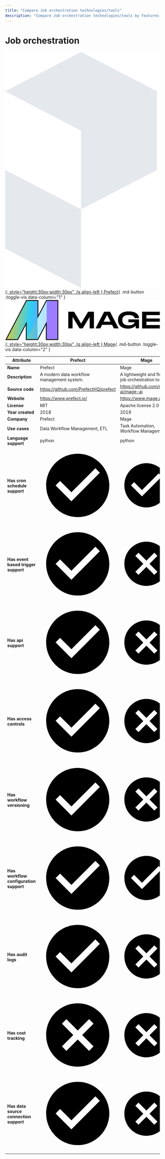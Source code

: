 ```yaml
---
title: "Compare Job orchestration technologies/tools"
description: "Compare Job orchestration technologies/tools by features. Includes Prefect vs Mage."
---
```

# Job orchestration

[![Prefect logo](../../assets/logo/prefect.svg){: style="height:30px;width:30px" .lg align-left } Prefect](){ .md-button .toggle-vis data-column="1" }
[![Mage logo](../../assets/logo/mage.svg){: style="height:30px;width:30px" .lg align-left } Mage](){ .md-button .toggle-vis data-column="2" }


<table id="example" class="stripe hover row-border compact" style="width:100%">
    <thead>
        <tr>
            <th>Attribute</th>
            <th>Prefect</th>
            <th>Mage</th>
        </tr>
    </thead>
    <tbody>
        <tr>
            <td><b>Name</b></td>
            <td>Prefect</td>
            <td>Mage</td>
        </tr>
        <tr>
            <td><b>Description</b></td>
            <td>A modern data workflow management system.</td>
            <td>A lightweight and flexible job orchestration tool.</td>
        </tr>
        <tr>
            <td><b>Source code</b></td>
            <td><a href="https://github.com/PrefectHQ/prefect">https://github.com/PrefectHQ/prefect</a></td>
            <td><a href="https://github.com/mage-ai/mage-ai">https://github.com/mage-ai/mage-ai</a></td>
        </tr>
        <tr>
            <td><b>Website</b></td>
            <td><a href="https://www.prefect.io/">https://www.prefect.io/</a></td>
            <td><a href="https://www.mage.ai/">https://www.mage.ai/</a></td>
        </tr>
        <tr>
            <td><b>License</b></td>
            <td>MIT</td>
            <td>Apache license 2.0</td>
        </tr>
        <tr>
            <td><b>Year created</b></td>
            <td>2018</td>
            <td>2019</td>
        </tr>
        <tr>
            <td><b>Company</b></td>
            <td>Prefect</td>
            <td>Mage</td>
        </tr>
        <tr>
            <td><b>Use cases</b></td>
            <td>Data Workflow Management, ETL</td>
            <td>Task Automation, Workflow Management</td>
        </tr>
        <tr>
            <td><b>Language support</b></td>
            <td>python</td>
            <td>python</td>
        </tr>
        <tr>
            <td><b>Has cron schedule support</b></td>
            <td>    <span class="twemoji green-tick"><svg xmlns="http://www.w3.org/2000/svg" viewBox="0 0 24 24"><path d="M12 2C6.5 2 2 6.5 2 12s4.5 10 10 10 10-4.5 10-10S17.5 2 12 2m-2 15-5-5 1.41-1.41L10 14.17l7.59-7.59L19 8l-9 9Z"></path></svg></span>
            <div style="display: none">yes</div>
</td>
            <td>    <span class="twemoji green-tick"><svg xmlns="http://www.w3.org/2000/svg" viewBox="0 0 24 24"><path d="M12 2C6.5 2 2 6.5 2 12s4.5 10 10 10 10-4.5 10-10S17.5 2 12 2m-2 15-5-5 1.41-1.41L10 14.17l7.59-7.59L19 8l-9 9Z"></path></svg></span>
            <div style="display: none">yes</div>
</td>
        </tr>
        <tr>
            <td><b>Has event based trigger support</b></td>
            <td>    <span class="twemoji green-tick"><svg xmlns="http://www.w3.org/2000/svg" viewBox="0 0 24 24"><path d="M12 2C6.5 2 2 6.5 2 12s4.5 10 10 10 10-4.5 10-10S17.5 2 12 2m-2 15-5-5 1.41-1.41L10 14.17l7.59-7.59L19 8l-9 9Z"></path></svg></span>
            <div style="display: none">yes</div>
</td>
            <td>    <span class="twemoji red-cross"><svg xmlns="http://www.w3.org/2000/svg" viewBox="0 0 24 24"><path d="M12 2c5.53 0 10 4.47 10 10s-4.47 10-10 10S2 17.53 2 12 6.47 2 12 2m3.59 5L12 10.59 8.41 7 7 8.41 10.59 12 7 15.59 8.41 17 12 13.41 15.59 17 17 15.59 13.41 12 17 8.41 15.59 7Z"></path></svg></span>
            <div style="display: none">no</div>
</td>
        </tr>
        <tr>
            <td><b>Has api support</b></td>
            <td>    <span class="twemoji green-tick"><svg xmlns="http://www.w3.org/2000/svg" viewBox="0 0 24 24"><path d="M12 2C6.5 2 2 6.5 2 12s4.5 10 10 10 10-4.5 10-10S17.5 2 12 2m-2 15-5-5 1.41-1.41L10 14.17l7.59-7.59L19 8l-9 9Z"></path></svg></span>
            <div style="display: none">yes</div>
</td>
            <td>    <span class="twemoji red-cross"><svg xmlns="http://www.w3.org/2000/svg" viewBox="0 0 24 24"><path d="M12 2c5.53 0 10 4.47 10 10s-4.47 10-10 10S2 17.53 2 12 6.47 2 12 2m3.59 5L12 10.59 8.41 7 7 8.41 10.59 12 7 15.59 8.41 17 12 13.41 15.59 17 17 15.59 13.41 12 17 8.41 15.59 7Z"></path></svg></span>
            <div style="display: none">no</div>
</td>
        </tr>
        <tr>
            <td><b>Has access controls</b></td>
            <td>    <span class="twemoji green-tick"><svg xmlns="http://www.w3.org/2000/svg" viewBox="0 0 24 24"><path d="M12 2C6.5 2 2 6.5 2 12s4.5 10 10 10 10-4.5 10-10S17.5 2 12 2m-2 15-5-5 1.41-1.41L10 14.17l7.59-7.59L19 8l-9 9Z"></path></svg></span>
            <div style="display: none">yes</div>
</td>
            <td>    <span class="twemoji red-cross"><svg xmlns="http://www.w3.org/2000/svg" viewBox="0 0 24 24"><path d="M12 2c5.53 0 10 4.47 10 10s-4.47 10-10 10S2 17.53 2 12 6.47 2 12 2m3.59 5L12 10.59 8.41 7 7 8.41 10.59 12 7 15.59 8.41 17 12 13.41 15.59 17 17 15.59 13.41 12 17 8.41 15.59 7Z"></path></svg></span>
            <div style="display: none">no</div>
</td>
        </tr>
        <tr>
            <td><b>Has workflow versioning</b></td>
            <td>    <span class="twemoji green-tick"><svg xmlns="http://www.w3.org/2000/svg" viewBox="0 0 24 24"><path d="M12 2C6.5 2 2 6.5 2 12s4.5 10 10 10 10-4.5 10-10S17.5 2 12 2m-2 15-5-5 1.41-1.41L10 14.17l7.59-7.59L19 8l-9 9Z"></path></svg></span>
            <div style="display: none">yes</div>
</td>
            <td>    <span class="twemoji red-cross"><svg xmlns="http://www.w3.org/2000/svg" viewBox="0 0 24 24"><path d="M12 2c5.53 0 10 4.47 10 10s-4.47 10-10 10S2 17.53 2 12 6.47 2 12 2m3.59 5L12 10.59 8.41 7 7 8.41 10.59 12 7 15.59 8.41 17 12 13.41 15.59 17 17 15.59 13.41 12 17 8.41 15.59 7Z"></path></svg></span>
            <div style="display: none">no</div>
</td>
        </tr>
        <tr>
            <td><b>Has workflow configuration support</b></td>
            <td>    <span class="twemoji green-tick"><svg xmlns="http://www.w3.org/2000/svg" viewBox="0 0 24 24"><path d="M12 2C6.5 2 2 6.5 2 12s4.5 10 10 10 10-4.5 10-10S17.5 2 12 2m-2 15-5-5 1.41-1.41L10 14.17l7.59-7.59L19 8l-9 9Z"></path></svg></span>
            <div style="display: none">yes</div>
</td>
            <td>    <span class="twemoji green-tick"><svg xmlns="http://www.w3.org/2000/svg" viewBox="0 0 24 24"><path d="M12 2C6.5 2 2 6.5 2 12s4.5 10 10 10 10-4.5 10-10S17.5 2 12 2m-2 15-5-5 1.41-1.41L10 14.17l7.59-7.59L19 8l-9 9Z"></path></svg></span>
            <div style="display: none">yes</div>
</td>
        </tr>
        <tr>
            <td><b>Has audit logs</b></td>
            <td>    <span class="twemoji green-tick"><svg xmlns="http://www.w3.org/2000/svg" viewBox="0 0 24 24"><path d="M12 2C6.5 2 2 6.5 2 12s4.5 10 10 10 10-4.5 10-10S17.5 2 12 2m-2 15-5-5 1.41-1.41L10 14.17l7.59-7.59L19 8l-9 9Z"></path></svg></span>
            <div style="display: none">yes</div>
</td>
            <td>    <span class="twemoji red-cross"><svg xmlns="http://www.w3.org/2000/svg" viewBox="0 0 24 24"><path d="M12 2c5.53 0 10 4.47 10 10s-4.47 10-10 10S2 17.53 2 12 6.47 2 12 2m3.59 5L12 10.59 8.41 7 7 8.41 10.59 12 7 15.59 8.41 17 12 13.41 15.59 17 17 15.59 13.41 12 17 8.41 15.59 7Z"></path></svg></span>
            <div style="display: none">no</div>
</td>
        </tr>
        <tr>
            <td><b>Has cost tracking</b></td>
            <td>    <span class="twemoji red-cross"><svg xmlns="http://www.w3.org/2000/svg" viewBox="0 0 24 24"><path d="M12 2c5.53 0 10 4.47 10 10s-4.47 10-10 10S2 17.53 2 12 6.47 2 12 2m3.59 5L12 10.59 8.41 7 7 8.41 10.59 12 7 15.59 8.41 17 12 13.41 15.59 17 17 15.59 13.41 12 17 8.41 15.59 7Z"></path></svg></span>
            <div style="display: none">no</div>
</td>
            <td>    <span class="twemoji red-cross"><svg xmlns="http://www.w3.org/2000/svg" viewBox="0 0 24 24"><path d="M12 2c5.53 0 10 4.47 10 10s-4.47 10-10 10S2 17.53 2 12 6.47 2 12 2m3.59 5L12 10.59 8.41 7 7 8.41 10.59 12 7 15.59 8.41 17 12 13.41 15.59 17 17 15.59 13.41 12 17 8.41 15.59 7Z"></path></svg></span>
            <div style="display: none">no</div>
</td>
        </tr>
        <tr>
            <td><b>Has data source connection support</b></td>
            <td>    <span class="twemoji green-tick"><svg xmlns="http://www.w3.org/2000/svg" viewBox="0 0 24 24"><path d="M12 2C6.5 2 2 6.5 2 12s4.5 10 10 10 10-4.5 10-10S17.5 2 12 2m-2 15-5-5 1.41-1.41L10 14.17l7.59-7.59L19 8l-9 9Z"></path></svg></span>
            <div style="display: none">yes</div>
</td>
            <td>    <span class="twemoji red-cross"><svg xmlns="http://www.w3.org/2000/svg" viewBox="0 0 24 24"><path d="M12 2c5.53 0 10 4.47 10 10s-4.47 10-10 10S2 17.53 2 12 6.47 2 12 2m3.59 5L12 10.59 8.41 7 7 8.41 10.59 12 7 15.59 8.41 17 12 13.41 15.59 17 17 15.59 13.41 12 17 8.41 15.59 7Z"></path></svg></span>
            <div style="display: none">no</div>
</td>
        </tr>
    </tbody>
</table>
